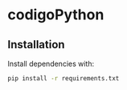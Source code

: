 # codigoPython

## Installation

Install dependencies with:

```bash
pip install -r requirements.txt
```

